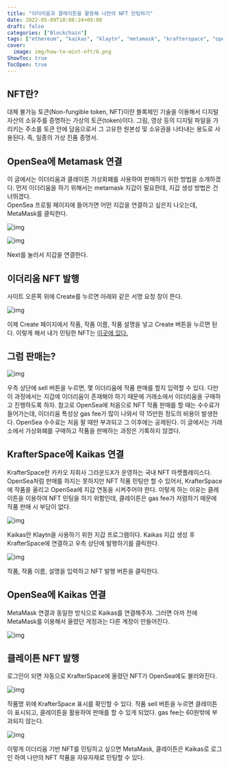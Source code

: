 ```yaml
---
title: "이더리움과 클레이튼을 활용해 나만의 NFT 민팅하기"
date: 2022-05-09T10:08:24+09:00
draft: false
categories: ["Blockchain"]
tags: ["ethereum", "kaikas", "klaytn", "metamask", "krafterspace", "opensea"]
cover:
  image: img/how-to-mint-nft/6.png
ShowToc: true
TocOpen: true
---
```


## NFT란?

대체 불가능 토큰(Non-fungible token, NFT)이란 블록체인 기술을 이용해서 디지털 자산의 소유주를 증명하는 가상의 토큰(token)이다. 그림, 영상 등의 디지털 파일을 가리키는 주소를 토큰 안에 담음으로서 그 고유한 원본성 및 소유권을 나타내는 용도로 사용된다. 즉, 일종의 가상 진품 증명서.

## OpenSea에 Metamask 연결

이 글에서는 이더리움과 클레이튼 가상화폐를 사용하여 판매하기 위한 방법을 소개하겠다. 먼저 이더리움을 하기 위해서는 metamask 지갑이 필요한데, 지갑 생성 방법은 건너뛰겠다.  
OpenSea 프로필 페이지에 들어가면 어떤 지갑을 연결하고 싶은지 나오는데, MetaMask를 클릭한다.

![img](/img/how-to-mint-nft/1.png)

![img](/img/how-to-mint-nft/2.png)

Next를 눌러서 지갑을 연결한다.

## 이더리움 NFT 발행

사이트 오른쪽 위에 Create를 누르면 아래와 같은 서명 요청 창이 뜬다.

![img](/img/how-to-mint-nft/3.png)

이제 Create 페이지에서 작품, 작품 이름, 작품 설명을 넣고 Create 버튼을 누르면 된다. 이렇게 해서 내가 민팅한 NFT는 [이곳에 있다.](https://opensea.io/assets/0x495f947276749ce646f68ac8c248420045cb7b5e/88988240129995691731219668518355291049649786232460414333766223904845552680961)

## 그럼 판매는?

![img](/img/how-to-mint-nft/4.png)

우측 상단에 sell 버튼을 누르면, 몇 이더리움에 작품 판매를 할지 입력할 수 있다. 다만 이 과정에서는 지갑에 이더리움이 존재해야 하기 때문에 거래소에서 이더리움을 구매하고 진행하도록 하자. 참고로 OpenSea에 처음으로 NFT 작품 판매를 할 때는 수수료가 들어가는데, 이더리움 특성상 gas fee가 많이 나와서 약 15만원 정도의 비용이 발생한다. OpenSea 수수료는 처음 팔 때만 부과되고 그 이후에는 공제된다. 이 글에서는 거래소에서 가상화폐를 구매하고 작품을 판매하는 과정은 기록하지 않겠다.

## KrafterSpace에 Kaikas 연결

KrafterSpace란 카카오 자회사 그라운드X가 운영하는 국내 NFT 마켓플레이스다. OpenSea처럼 판매를 하지는 못하지만 NFT 작품 민팅만 할 수 있어서, KrafterSpace에 작품을 올리고 OpenSea에 지갑 연동을 시켜주어야 한다. 이렇게 하는 이유는 클레이튼을 이용하여 NFT 민팅을 하기 위함인데, 클레이튼은 gas fee가 저렴하기 때문에 작품 판매 시 부담이 없다.

![img](/img/how-to-mint-nft/5.png)

Kaikas란 Klaytn을 사용하기 위한 지갑 프로그램이다. Kaikas 지갑 생성 후 KrafterSpace에 연결하고 우측 상단에 발행하기를 클릭한다.

![img](/img/how-to-mint-nft/6.png)

작품, 작품 이름, 설명을 입력하고 NFT 발행 버튼을 클릭한다.

## OpenSea에 Kaikas 연결

MetaMask 연결과 동일한 방식으로 Kaikas를 연결해주자. 그러면 아까 전에 MetaMask를 이용해서 올렸던 게정과는 다른 계정이 만들어진다.

![img](/img/how-to-mint-nft/7.png)

## 클레이튼 NFT 발행

로그인이 되면 자동으로 KrafterSpace에 올렸던 NFT가 OpenSea에도 불러와진다.

![img](/img/how-to-mint-nft/8.png)

작품명 위에 KrafterSpace 표시를 확인할 수 있다. 작품 sell 버튼을 누르면 클레이튼이 표시되고, 클레이튼을 활용하여 판매를 할 수 있게 되었다. gas fee는 60원밖에 부과되지 않는다.

![img](/img/how-to-mint-nft/9.png)

이렇게 이더리움 기반 NFT를 민팅하고 싶으면 MetaMask, 클레이튼은 Kaikas로 로그인 하여 나만의 NFT 작품을 자유자재로 민팅할 수 있다.
